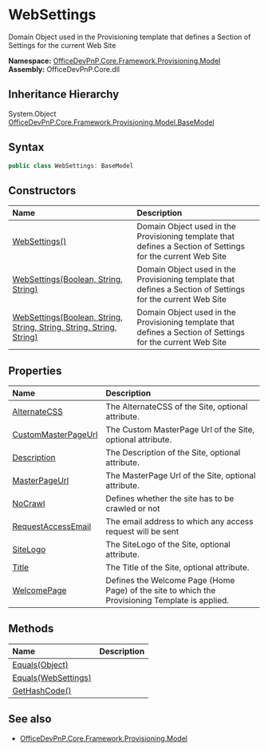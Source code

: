 # WebSettings
Domain Object used in the Provisioning template that defines a Section of Settings for the current Web Site  

**Namespace:** [OfficeDevPnP.Core.Framework.Provisioning.Model](OfficeDevPnP.Core.Framework.Provisioning.Model.md)  
**Assembly:** OfficeDevPnP.Core.dll  
## Inheritance Hierarchy
System.Object  
    [OfficeDevPnP.Core.Framework.Provisioning.Model.BaseModel](OfficeDevPnP.Core.Framework.Provisioning.Model.BaseModel.md)
## Syntax
```C#
public class WebSettings: BaseModel
```
## Constructors
|**Name**|**Description**|
|:-----|:-----|
| [WebSettings()](OfficeDevPnP.Core.Framework.Provisioning.Model.WebSettings.ctor1.md) | <summary> Domain Object used in the Provisioning template that defines a Section of Settings for the current Web Site </summary>
| [WebSettings(Boolean, String, String)](OfficeDevPnP.Core.Framework.Provisioning.Model.WebSettings.ctor2.md) | <summary> Domain Object used in the Provisioning template that defines a Section of Settings for the current Web Site </summary>
| [WebSettings(Boolean, String, String, String, String, String, String)](OfficeDevPnP.Core.Framework.Provisioning.Model.WebSettings.ctor3.md) | <summary> Domain Object used in the Provisioning template that defines a Section of Settings for the current Web Site </summary>
## Properties
|**Name**|**Description**|
|:-----|:-----|
| [AlternateCSS](OfficeDevPnP.Core.Framework.Provisioning.Model.WebSettings.AlternateCSS.md) | The AlternateCSS of the Site, optional attribute.
| [CustomMasterPageUrl](OfficeDevPnP.Core.Framework.Provisioning.Model.WebSettings.CustomMasterPageUrl.md) | The Custom MasterPage Url of the Site, optional attribute.
| [Description](OfficeDevPnP.Core.Framework.Provisioning.Model.WebSettings.Description.md) | The Description of the Site, optional attribute.
| [MasterPageUrl](OfficeDevPnP.Core.Framework.Provisioning.Model.WebSettings.MasterPageUrl.md) | The MasterPage Url of the Site, optional attribute.
| [NoCrawl](OfficeDevPnP.Core.Framework.Provisioning.Model.WebSettings.NoCrawl.md) | Defines whether the site has to be crawled or not
| [RequestAccessEmail](OfficeDevPnP.Core.Framework.Provisioning.Model.WebSettings.RequestAccessEmail.md) | The email address to which any access request will be sent
| [SiteLogo](OfficeDevPnP.Core.Framework.Provisioning.Model.WebSettings.SiteLogo.md) | The SiteLogo of the Site, optional attribute.
| [Title](OfficeDevPnP.Core.Framework.Provisioning.Model.WebSettings.Title.md) | The Title of the Site, optional attribute.
| [WelcomePage](OfficeDevPnP.Core.Framework.Provisioning.Model.WebSettings.WelcomePage.md) | Defines the Welcome Page (Home Page) of the site to which the Provisioning Template is applied.
## Methods
|**Name**|**Description**|
|:-----|:-----|
| [Equals(Object)](OfficeDevPnP.Core.Framework.Provisioning.Model.WebSettings.3520ddbb.md) | 
| [Equals(WebSettings)](OfficeDevPnP.Core.Framework.Provisioning.Model.WebSettings.dde1a265.md) | 
| [GetHashCode()](OfficeDevPnP.Core.Framework.Provisioning.Model.WebSettings.1c6872bd.md) | 
## See also
- [OfficeDevPnP.Core.Framework.Provisioning.Model](OfficeDevPnP.Core.Framework.Provisioning.Model.md)
